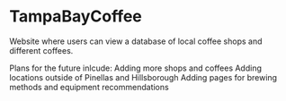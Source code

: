 # TampaBayCoffee
Website where users can view a database of local coffee shops and different coffees.

Plans for the future inlcude:
Adding more shops and coffees
Adding locations outside of Pinellas and Hillsborough
Adding pages for brewing methods and equipment recommendations

